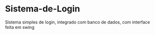 # Sistema-de-Login
Sistema simples de login, integrado com banco de dados,  com interface feita em swing
